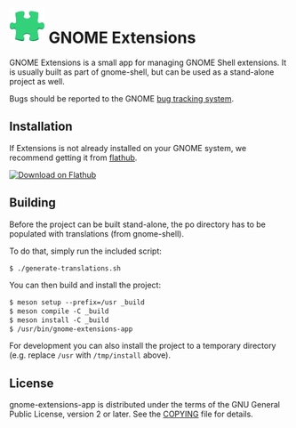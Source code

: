 # ![logo] GNOME Extensions
GNOME Extensions is a small app for managing GNOME Shell
extensions. It is usually built as part of gnome-shell, but can be
used as a stand-alone project as well.

Bugs should be reported to the GNOME [bug tracking system][bug-tracker].

## Installation
If Extensions is not already installed on your GNOME system, we
recommend getting it from [flathub].

<a href='https://flathub.org/apps/details/org.gnome.Extensions'>
  <img width='240' alt='Download on Flathub' src='https://flathub.org/assets/badges/flathub-badge-en.png'/>
</a>

## Building
Before the project can be built stand-alone, the po directory has
to be populated with translations (from gnome-shell).

To do that, simply run the included script:
```sh
$ ./generate-translations.sh
```

You can then build and install the project:

```
$ meson setup --prefix=/usr _build
$ meson compile -C _build
$ meson install -C _build
$ /usr/bin/gnome-extensions-app
```

For development you can also install the project to a temporary directory (e.g. replace `/usr` with `/tmp/install` above).

## License
gnome-extensions-app is distributed under the terms of the GNU General Public
License, version 2 or later. See the [COPYING][license] file for details.

[logo]: logo.png
[bug-tracker]: https://gitlab.gnome.org/GNOME/gnome-shell/issues
[flathub]: https://flathub.org
[license]: COPYING
